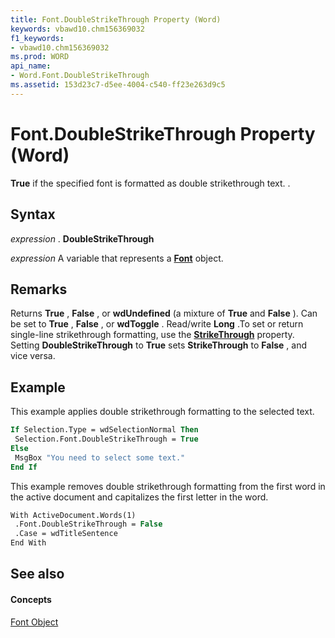 ```yaml
---
title: Font.DoubleStrikeThrough Property (Word)
keywords: vbawd10.chm156369032
f1_keywords:
- vbawd10.chm156369032
ms.prod: WORD
api_name:
- Word.Font.DoubleStrikeThrough
ms.assetid: 153d23c7-d5ee-4004-c540-ff23e263d9c5
---
```



# Font.DoubleStrikeThrough Property (Word)

 **True** if the specified font is formatted as double strikethrough text. .


## Syntax

 _expression_ . **DoubleStrikeThrough**

 _expression_ A variable that represents a **[Font](font-object-word.md)** object.


## Remarks

Returns  **True** , **False** , or **wdUndefined** (a mixture of **True** and **False** ). Can be set to **True** , **False** , or **wdToggle** . Read/write **Long** .To set or return single-line strikethrough formatting, use the **[StrikeThrough](font-strikethrough-property-word.md)** property. Setting **DoubleStrikeThrough** to **True** sets **StrikeThrough** to **False** , and vice versa.


## Example

This example applies double strikethrough formatting to the selected text.


```vb
If Selection.Type = wdSelectionNormal Then 
 Selection.Font.DoubleStrikeThrough = True 
Else 
 MsgBox "You need to select some text." 
End If
```

This example removes double strikethrough formatting from the first word in the active document and capitalizes the first letter in the word.




```vb
With ActiveDocument.Words(1) 
 .Font.DoubleStrikeThrough = False 
 .Case = wdTitleSentence 
End With
```


## See also


#### Concepts


[Font Object](font-object-word.md)

